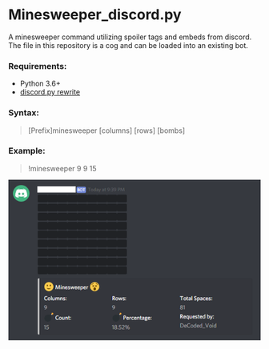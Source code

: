 # Minesweeper_discord.py
A minesweeper command utilizing spoiler tags and embeds from discord.
The file in this repository is a cog and can be loaded into an existing bot.

### Requirements:
* Python 3.6+
* [discord.py rewrite](https://github.com/Rapptz/discord.py/tree/rewrite/)

### Syntax:
> [Prefix]minesweeper [columns] [rows] [bombs]

### Example:
> !minesweeper 9 9 15

![Screenshot](Example.PNG)
